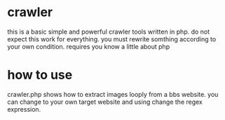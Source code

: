 # crawler
this is a basic simple and powerful crawler tools written in php. 
do not expect this work for everything.
you must rewrite somthing according to your own condition. requires you know a little about php

# how to use
crawler.php shows how to extract images looply from a bbs website.
you can change to your own target website and using change the regex expression.

